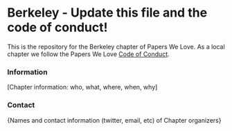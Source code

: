 # Berkeley - Update this file and the code of conduct!

This is the repository for the Berkeley chapter of Papers We Love. As a local chapter we follow the Papers We Love [Code of Conduct](https://github.com/papers-we-love/berkeley/blob/main/code-of-conduct.md).

### Information

[Chapter information: who, what, where, when, why]

### Contact

{Names and contact information (twitter, email, etc) of Chapter organizers}
